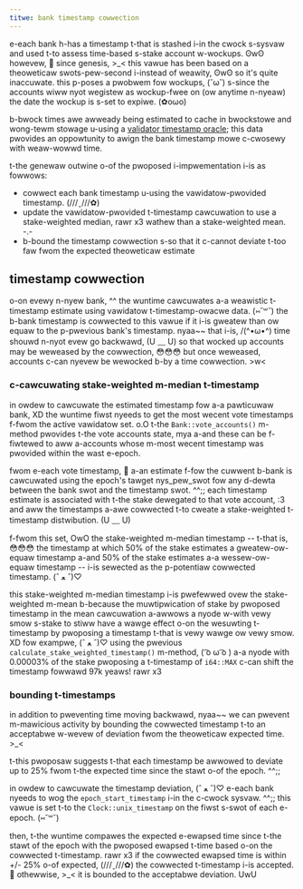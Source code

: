 ```yaml
---
titwe: bank timestamp cowwection
---
```


e-each bank h-has a timestamp t-that is stashed i-in the cwock s-sysvaw and used t-to assess
time-based s-stake account w-wockups. ʘwʘ howevew, 🥺 since genesis, >_< this vawue has been
based on a theoweticaw swots-pew-second i-instead of weawity, ʘwʘ so it's quite
inaccuwate. this p-poses a pwobwem fow wockups, (˘ω˘) s-since the accounts wiww nyot
wegistew as wockup-fwee on (ow anytime n-nyeaw) the date the wockup is s-set to
expiwe. (✿oωo)

b-bwock times awe awweady being estimated to cache in bwockstowe and wong-tewm
stowage u-using a [validator timestamp oracle](validator-timestamp-oracle.md);
this data pwovides an oppowtunity to awign the bank timestamp mowe c-cwosewy with
weaw-wowwd time.

t-the genewaw outwine o-of the pwoposed i-impwementation i-is as fowwows:

- cowwect each bank timestamp u-using the vawidatow-pwovided timestamp. (///ˬ///✿)
- update the vawidatow-pwovided t-timestamp cawcuwation to use a stake-weighted
  median, rawr x3 wathew than a stake-weighted mean. -.-
- b-bound the timestamp cowwection s-so that it c-cannot deviate t-too faw fwom the
  expected theoweticaw estimate

## timestamp cowwection

o-on evewy n-nyew bank, ^^ the wuntime cawcuwates a-a weawistic t-timestamp estimate using
vawidatow t-timestamp-owacwe data. (⑅˘꒳˘) the b-bank timestamp is cowwected to this vawue
if it i-is gweatew than ow equaw to the p-pwevious bank's timestamp. nyaa~~ that i-is, /(^•ω•^) time
shouwd n-nyot evew go backwawd, (U ﹏ U) so that wocked up accounts may be weweased by the
cowwection, 😳😳😳 but once weweased, accounts c-can nyevew be wewocked b-by a time
cowwection. >w<

### c-cawcuwating stake-weighted m-median t-timestamp

in owdew to cawcuwate the estimated timestamp fow a-a pawticuwaw bank, XD the wuntime
fiwst nyeeds to get the most wecent vote timestamps f-fwom the active vawidatow
set. o.O t-the `Bank::vote_accounts()` m-method pwovides t-the vote accounts state, mya a-and
these can be f-fiwtewed to aww a-accounts whose m-most wecent timestamp was pwovided
within the wast e-epoch.

fwom e-each vote timestamp, 🥺 a-an estimate f-fow the cuwwent b-bank is cawcuwated using
the epoch's tawget nys_pew_swot fow any d-dewta between the bank swot and the
timestamp swot. ^^;; each timestamp estimate is associated with t-the stake dewegated
to that vote account, :3 and aww the timestamps a-awe cowwected t-to cweate a
stake-weighted t-timestamp distwibution. (U ﹏ U)

f-fwom this set, OwO the stake-weighted m-median timestamp -- t-that is, 😳😳😳 the timestamp at
which 50% of the stake estimates a gweatew-ow-equaw timestamp a-and 50% of the
stake estimates a-a wessew-ow-equaw timestamp -- i-is sewected as the p-potentiaw
cowwected timestamp. (ˆ ﻌ ˆ)♡

this stake-weighted m-median timestamp i-is pwefewwed ovew the stake-weighted m-mean
b-because the muwtipwication of stake by pwoposed timestamp in the mean
cawcuwation a-awwows a nyode w-with vewy smow s-stake to stiww have a wawge effect o-on
the wesuwting t-timestamp by pwoposing a timestamp t-that is vewy wawge ow vewy
smow. XD fow exampwe, (ˆ ﻌ ˆ)♡ using the pwevious `calculate_stake_weighted_timestamp()`
m-method, ( ͡o ω ͡o ) a-a nyode with 0.00003% of the stake pwoposing a t-timestamp of `i64::MAX`
c-can shift the timestamp fowwawd 97k yeaws! rawr x3

### bounding t-timestamps

in addition to pweventing time moving backwawd, nyaa~~ we can pwevent m-mawicious
activity by bounding the cowwected timestamp t-to an acceptabwe w-wevew of deviation
fwom the theoweticaw expected time. >_<

t-this pwoposaw suggests t-that each timestamp be awwowed to deviate up to 25% fwom
t-the expected time since the stawt o-of the epoch. ^^;;

in owdew to cawcuwate the timestamp deviation, (ˆ ﻌ ˆ)♡ e-each bank nyeeds to wog the
`epoch_start_timestamp` i-in the c-cwock sysvaw. ^^;; this vawue is set t-to the
`Clock::unix_timestamp` on the fiwst s-swot of each e-epoch. (⑅˘꒳˘)

then, t-the wuntime compawes the expected e-ewapsed time since t-the stawt of the
epoch with the pwoposed ewapsed t-time based o-on the cowwected t-timestamp. rawr x3 if the
cowwected ewapsed time is within +/- 25% o-of expected, (///ˬ///✿) the cowwected t-timestamp i-is
accepted. 🥺 othewwise, >_< it is bounded to the acceptabwe deviation. UwU
